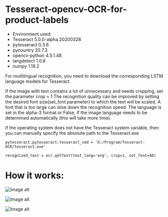 # Tesseract-opencv-OCR-for-product-labels
- Environment used: 
- Tesseract           5.0.0-alpha.20200328
- pytesseract         0.3.6
- pycountry           20.7.3
- opencv-python       4.5.1.48
- langdetect          1.0.8
- numpy               1.19.2


For multilingual recognition, you need to download the corresponding LSTM language models for Tesseract.


If the image with text contains a lot of unnecessary and needs cropping, set the parameter crop = 1
The recognition quality can be improved by setting the desired font size(set_font parameter) to which the text will be scaled. A font that is too large can slow down the recognition speed.
The language is set in the alpha-3 format or False, if the image language needs to be determined automatically (this will take more time).

If the operating system does not have the Tesseract system variable, then you can manually specify the absolute path to the Tesseract.exe

```
pytesseract.pytesseract.tesseract_cmd = 'D:/Program/Tesseract-OCR/tesseract.exe'
```
```
recognized_text = ocr.getText(text_lang='eng', crop=1, set_font=40)
```

How it works:
===========

![Image alt](https://github.com/a1xg/Tesseract-opencv-OCR-for-product-labels/blob/1a890c0a7a59aced0baadf4c1c029fb061a33b12/readme_images/preprocessing.png)

![Image alt](https://github.com/a1xg/Tesseract-opencv-OCR-for-product-labels/blob/f0ec47a84e0baebccff35c12dc67d1a6e2e41d21/readme_images/OCR.png)

![Image alt](https://github.com/a1xg/Tesseract-opencv-OCR-for-product-labels/blob/19a6fd5c9823a80d8c86b979d0230dd4f3cac006/readme_images/combine_image.png)
